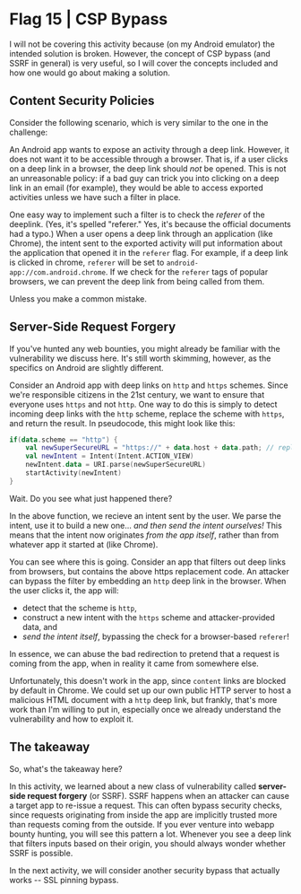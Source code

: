 # Flag 15 | CSP Bypass

I will not be covering this activity because (on my Android emulator) the intended solution is broken. However, the concept of CSP bypass (and SSRF in general)
is very useful, so I will cover the concepts included and how one would go about making a solution.

## Content Security Policies

Consider the following scenario, which is very similar to the one in the challenge:

An Android app wants to expose an activity through a deep link. However, it does not want it to be accessible through a browser. That is, if a user clicks
on a deep link in a browser, the deep link should *not* be opened. This is not an unreasonable policy: if a bad guy can trick you into clicking on a deep link
in an email (for example), they would be able to access exported activities unless we have such a filter in place. 

One easy way to implement such a filter is to check the *referer* of the deeplink. (Yes, it's spelled "referer." Yes, it's because the official documents
had a typo.) When a user opens a deep link through an application (like Chrome), the intent sent to the exported activity will put information about
the application that opened it in the `referer` flag. For example, if a deep link is clicked in chrome, `referer` will be set to 
`android-app://com.android.chrome`. If we check for the `referer` tags of popular browsers, we can prevent the deep link from being called from them.

Unless you make a common mistake.

## Server-Side Request Forgery

If you've hunted any web bounties, you might already be familiar with the vulnerability we discuss here. It's still worth skimming, however, as the specifics
on Android are slightly different.

Consider an Android app with deep links on `http` and `https` schemes. Since we're responsible citizens in the 21st century, we want to ensure that everyone
uses `https` and not `http`. One way to do this is simply to detect incoming deep links with the `http` scheme, replace the scheme with `https`, and return
the result. In pseudocode, this might look like this:

```kotlin
if(data.scheme == "http") {
    val newSuperSecureURL = "https://" + data.host + data.path; // replace http requests with https requests
    val newIntent = Intent(Intent.ACTION_VIEW)
    newIntent.data = URI.parse(newSuperSecureURL)
    startActivity(newIntent)
}
```

Wait. Do you see what just happened there?

In the above function, we recieve an intent sent by the user. We parse the intent, use it to build a new one... *and then send the intent ourselves!*
This means that the intent now originates *from the app itself*, rather than from whatever app it started at (like Chrome).

You can see where this is going. Consider an app that filters out deep links from browsers, but contains the above https replacement code. An attacker
can bypass the filter by embedding an `http` deep link in the browser. When the user clicks it, the app will:

- detect that the scheme is `http`,
- construct a new intent with the `https` scheme and attacker-provided data, and
- *send the intent itself*, bypassing the check for a browser-based `referer`!

In essence, we can abuse the bad redirection to pretend that a request is coming from the app, when in reality it came from somewhere else.

Unfortunately, this doesn't work in the app, since `content` links are blocked by default in Chrome. We could set up our own public HTTP server to host
a malicious HTML document with a `http` deep link, but frankly, that's more work than I'm willing to put in, especially once we already understand
the vulnerability and how to exploit it.

## The takeaway

So, what's the takeaway here?

In this activity, we learned about a new class of vulnerability called **server-side request forgery** (or SSRF). SSRF happens when an attacker can cause
a target app to re-issue a request. This can often bypass security checks, since requests originating from inside the app are implicitly trusted more
than requests coming from the outside. If you ever venture into webapp bounty hunting, you will see this pattern a lot. Whenever you see a deep link that
filters inputs based on their origin, you should always wonder whether SSRF is possible.

In the next activity, we will consider another security bypass that actually works -- SSL pinning bypass.
